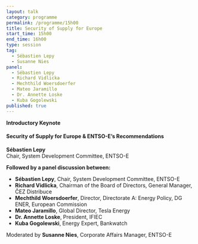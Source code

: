 ```yaml
---
layout: talk
category: programme
permalink: /programme/15h00
title: Security of Supply for Europe
start_time: 15h00
end_time: 16h00
type: session
tag: 
  - Sébastien Lepy
  - Susanne Nies
panel:
  - Sébastien Lepy
  - Richard Vidlicka
  - Mechthild Woersdoerfer
  - Mateo Jaramillo
  - Dr. Annette Loske
  - Kuba Gogolewski
published: true
---
```


__Introductory Keynote__

#### __Security of Supply for Europe &amp; ENTSO-E’s Recommendations__
**Sébastien Lepy**<br>
Chair, System Development Committee, ENTSO-E 

__Followed by a panel discussion between:__

- **Sébastien Lepy**, Chair, System Development Committee, ENTSO-E 
- __Richard Vidlicka__, Chairman of the Board of Directors, General Manager, ČEZ Distribuce
- __Mechthild Woersdoerfer__, Director, Directorate A: Energy Policy, DG ENER, European Commission
- __Mateo Jaramillo__, Global Director, Tesla Energy
- __Dr. Annette Loske__, President, IFIEC
- __Kuba Gogolewski__, Energy Expert, Bankwatch

Moderated by __Susanne Nies__, Corporate Affairs Manager, ENTSO-E
